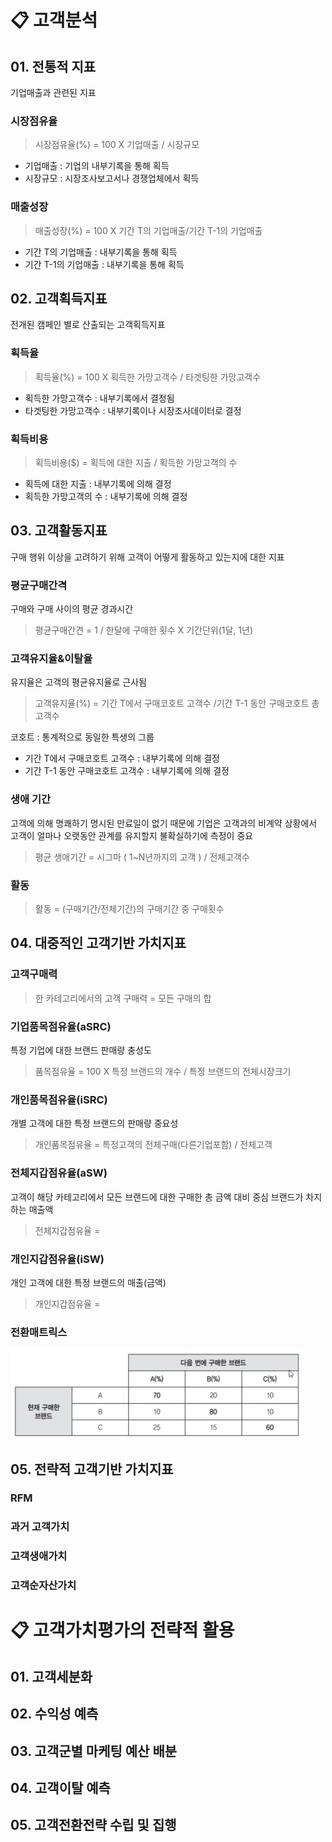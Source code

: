# :clipboard: 고객분석

## 01. 전통적 지표
기업매출과 관련된 지표

### 시장점유율
> 시장점유율(%) = 100 X 기업매출 / 시장규모

- 기업매출 : 기업의 내부기록을 통해 획득
- 시장규모 : 시장조사보고서나 경쟁업체에서 획득

### 매출성장
> 매출성장(%) = 100 X 기간 T의 기업매출/기간 T-1의 기업매출

- 기간 T의 기업매출 : 내부기록을 통해 획득
- 기간 T-1의 기업매출 : 내부기록을 통해 획득

## 02. 고객획득지표
전개된 캠페인 별로 산출되는 고객획득지표

### 획득율
> 획득율(%) = 100 X 획득한 가망고객수 / 타겟팅한 가망고객수

- 획득한 가망고객수 : 내부기록에서 결정됨
- 타겟팅한 가망고객수 : 내부기록이나 시장조사데이터로 결정

### 획득비용
> 획득비용($) = 획득에 대한 지출 / 획득한 가망고객의 수
- 획득에 대한 지출 : 내부기록에 의해 결정
- 획득한 가망고객의 수 : 내부기록에 의해 결정

## 03. 고객활동지표
구매 행위 이상을 고려하기 위해 고객이 어떻게 활동하고 있는지에 대한 지표

### 평균구매간격
구매와 구매 사이의 평균 경과시간
> 평균구매간견 = 1 / 한달에 구매한 횟수 X 기간단위(1달, 1년)

### 고객유지율&이탈율
유지율은 고객의 평균유지율로 근사됨

> 고객유지율(%) = 기간 T에서 구매코호트 고객수 /기간 T-1 동안 구매코호트 총 고객수

코호트 : 통계적으로 동일한 특생의 그룹

- 기간 T에서 구매코호트 고객수 : 내부기록에 의해 결정
- 기간 T-1 동안 구매코호트 고객수 : 내부기록에 의해 결정

### 생애 기간
고객에 의해 명쾌하기 명시된 만료일이 없기 때문에 기업은 고객과의 비계약 상황에서 고객이 얼마나 오랫동안 관계를 유지할지 불확실하기에 측정이 중요

> 평균 생애기간 = 시그마 ( 1~N년까지의 고객 ) / 전체고객수

### 활동
> 활동 = (구매기간/전체기간)의 구매기간 중 구매횟수

## 04. 대중적인 고객기반 가치지표
### 고객구매력
> 한 카테고리에서의 고객 구매력 = 모든 구매의 합

### 기업품목점유율(aSRC)
특정 기업에 대한 브랜드 판매량 충성도

> 품목점유율 = 100 X 특정 브랜드의 개수 / 특정 브랜드의 전체시장크기

### 개인품목점유율(iSRC)
개별 고객에 대한 특정 브랜드의 판매량 중요성

> 개인품목점유율 = 특정고객의 전체구매(다른기업포함) / 전체고객

### 전체지갑점유율(aSW)
고객이 해당 카테고리에서 모든 브랜드에 대한 구매한 총 금액 대비 중심 브랜드가 차지하는 매출액

> 전체지갑점유율 =


### 개인지갑점유율(iSW)
개인 고객에 대한 특정 브랜드의 매출(금액)

> 개인지갑점유율 =

### 전환매트릭스
![이미지](./image/전환매트릭스.png)

## 05. 전략적 고객기반 가치지표
### RFM
### 과거 고객가치
### 고객생애가치
### 고객순자산가치

# :clipboard: 고객가치평가의 전략적 활용
## 01. 고객세분화
## 02. 수익성 예측
## 03. 고객군별 마케팅 예산 배분
## 04. 고객이탈 예측
## 05. 고객전환전략 수립 및 집행
